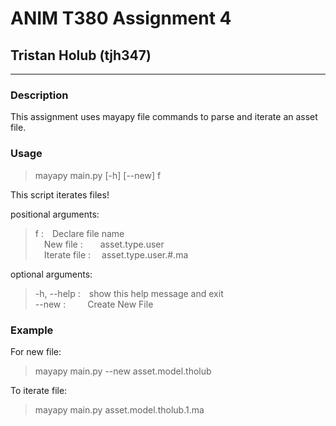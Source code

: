 
# ANIM T380 Assignment 4

## Tristan Holub (tjh347)

---

### Description

This assignment uses mayapy file commands to parse and iterate an asset file.

### Usage 
>mayapy main.py [-h] [--new] f

This script iterates files!

positional arguments:
>  f :&emsp;Declare file name\
&emsp;New file :&emsp;&emsp;asset.type.user\
&emsp;Iterate file :&emsp; asset.type.user.#.ma

optional arguments:
> -h, --help :&emsp;show this help message and exit\
> --new :&emsp;&emsp;&ensp;Create New File


### Example

For new file:
> mayapy main.py --new asset.model.tholub

To iterate file:
> mayapy main.py asset.model.tholub.1.ma
